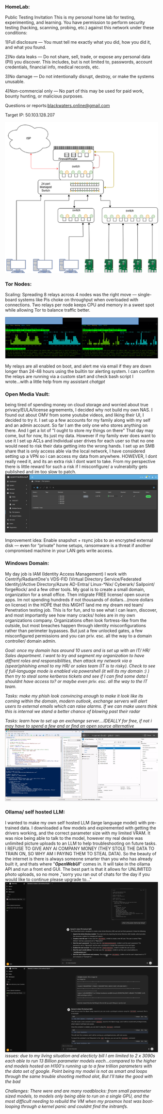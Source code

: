 ### HomeLab:
Public Testing Invitation
This is my personal home lab for testing, experimenting, and learning.
You have permission to perform security testing (hacking, scanning, probing, etc.) against this network under these conditions:

  1)Full disclosure — You must tell me exactly what you did, how you did it, and what you found.

  2)No data leaks — Do not share, sell, trade, or expose any personal data (PII) you discover. This includes, but is not limited to, passwords, account credentials, financial info, medical records, etc.

  3)No damage — Do not intentionally disrupt, destroy, or make the systems unusable.

  4)Non-commercial only — No part of this may be used for paid work, bounty hunting, or malicious purposes.

Questions or reports:blackwaters.online@gmail.com

Target IP: 50.103.128.207

![My Network](.github/images/My-Network.png)

### Tor Nodes:
Scaling: Spreading 8 relays across 4 nodes was the right move — single-board systems like Pis choke on throughput when overloaded with connections. Two relays per node keeps CPU and memory in a sweet spot while allowing Tor to balance traffic better.

![My Network](.github/images/tor-relay.png)

My relays are all enabled on boot, and alert me via email if they are down longer than 24-48 hours using the builtin tor alerting system. I can confirm the relays are running via a custom start and check bash script I wrote...with a little help from my assistant _chatgpt_

### Open Media Vault:
being tired of spending money on cloud storage and worried about true privacy/EULA/license agreements, I decided why not build my own NAS. I found out about OMV from some youtube videos, and liking their UI, I decided to try it. I set up a few accounts for my family along with my self and an admin account. So far I am the only one who stores anything on there. And I get a lot of "I ought to store my things on there" That day may come, but for now, Its just my data. However if my family ever does want to use it I set up ACLs and Individual user drives for each user so that no one would need to risk their data getting into the wrong hands. I set up an SMB share that is only access able via the local network, I have considered setting up a VPN so i can access my data from anywhere. HOWEVER, I dont really need it, and its an extra risk I dont want to take. From my perspective there is little reward for such a risk if I misconfigure/ a vulnerabilty gets published and im too slow to patch. 
![My Network](.github/images/OMV.png)

Improvement idea: Enable snapshot + rsync jobs to an encrypted external disk — even for “private” home setups, ransomware is a threat if another compromised machine in your LAN gets write access.

### Windows Domain:
My day job is IAM (Identity Access Management) I work with Centrify/RadiantOne's VDS-FID (Virtual Directory Service/Federated Identity)/Active Directory/Azure AD-Entra/ Linux-*Nix/ Cyberark/ Sailpoint/ forgeRock/ and a few other tools. My goal is to create a small domain, organization for a small office. Then intigrate FREE license/ open source apps. Im not spending hundreds if not thousands of dollars...(more dollars on license) in the HOPE that this MIGHT land me my dream red team/ Penetration testing job. This is for fun, and to see what I can learn, discover, and most importantly see how many cracks/ holes are in my own organizations company. Organizations often look fortress-like from the outside, but most breaches happen through identity misconfigurations rather than perimeter bypasses. But just a few unlocked gates, a few misconfigured permissions and you can priv. esc. all the way to a domain controller/ domain admin.

_Goal: once my domain has around 10 users and is set up with an IT/ HR/ Sales department. I want to try and segment my organization to have diffrent roles and responsiblilties, then attack my network via a (spear)phishing email to my HR/ or sales team (IT is to risky). Check to see if full-language mode is enabled via powershell (it will its my domain :) ) then try to steal some kerberos tickets and see if I can find some data I shouldnt have access to? or maybe even priv. esc. all the way to the IT team._

_Tasks: make my phish look convincing enough to make it look like its coming within the domain, modern outlook, exchange servers will alert users to external emails which can raise alarms. If we can make users think this is internal we stand a better chance of blowing past their radar_

_Tasks: learn how to set up an exchange server....IDEALLY for free, if not i may have to spend a few and or find an open source alternative_
![My Network](.github/images/DC01.png)

### Ollama/ self hosted LLM:
I wanted to make my own self hosted LLM (large language model) with pre-trained data. I downloaded a few models and expiremented with getting the drivers working, and the correct parameter size with my limited VRAM. It was nice being able to talk to the model, however my real desire was unlimited picture uploads to an LLM to help troubleshooting on future tasks. I REFUSE TO GIVE ANY AI COMPANY MONEY (THEY STOLE THE DATA TO TRAIN ON, SO WHY AM I PAYING THEM TO STEAL DATA). So the beauty of the internet is there is always someone smarter than you who has already built it, and thats where "_**OpenWebUI**_" comes in. It will take in the ollama API and run a front end GUI. The best part is that it allows for UNLIMITED photo uploads, so no more ,"sorry you ran out of chats for the day if you would like to continue please upgrade to..."
![My Network](.github/images/llama.png) ![My Network](.github/images/get-sudo-shell-python.png)
_issues: due to my living situation and electicty bill I am limited to 2 x 3090s each able to run 13 Billion parameter models each...compared to the higher end models hosted on H100's running up to a few trillion parameters with the data set of google. Point being my model is not as smart and loops through the same trouble shooting method alot, But I'll take the good with the bad_

_Challenges: There were and are many roadblocks: from small parameter sized models, to models only being able to run on a single GPU, and the most difficult needing to rebuild the VM when my proxmox host was boot-looping through a kernel panic and couldnt find the initramfs._

